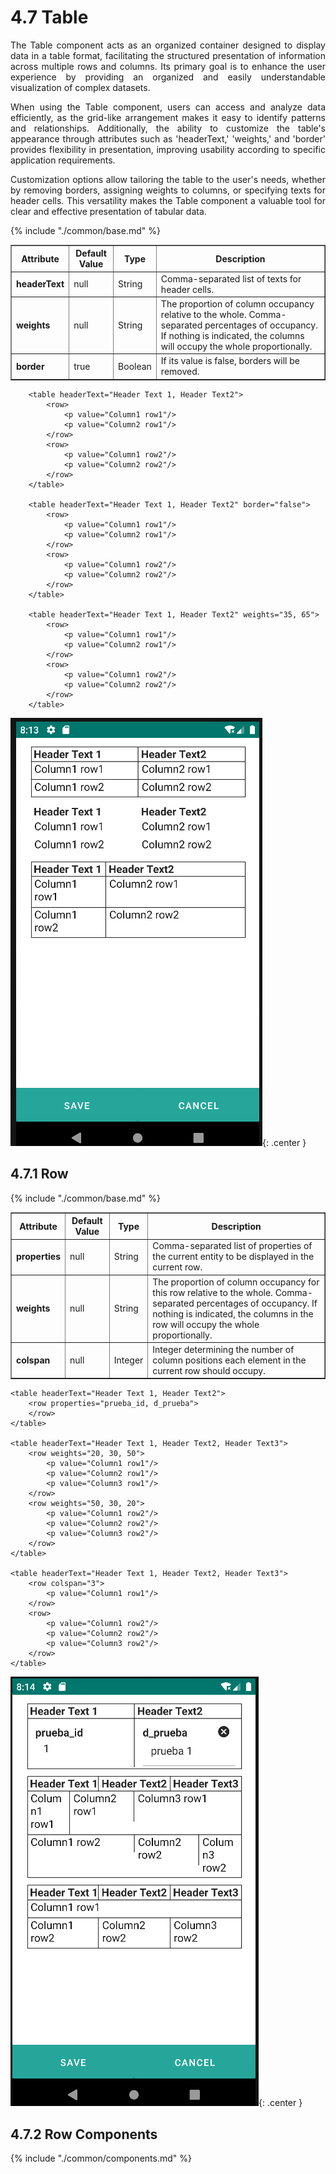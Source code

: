 # 4.7 Table
<div style="text-align: justify;">
<p>The Table component acts as an organized container designed to display data in a table format, facilitating the structured presentation of information across multiple rows and columns. Its primary goal is to enhance the user experience by providing an organized and easily understandable visualization of complex datasets.</p>
<p>When using the Table component, users can access and analyze data efficiently, as the grid-like arrangement makes it easy to identify patterns and relationships. Additionally, the ability to customize the table's appearance through attributes such as 'headerText,' 'weights,' and 'border' provides flexibility in presentation, improving usability according to specific application requirements.</p>
<p>Customization options allow tailoring the table to the user's needs, whether by removing borders, assigning weights to columns, or specifying texts for header cells. This versatility makes the Table component a valuable tool for clear and effective presentation of tabular data.</p>
</div>
<table border="1">
    <thead>
        <tr>
            <th colspan="2">Attribute</th>
            <th>Default Value</th>
            <th>Type</th>
            <th>Description</th>
         </tr>
    </thead>
    <tbody>
        {% include "./common/base.md" %}
        <tr>
            <td colspan="2"><strong>headerText</strong></td>
            <td>null</td>
            <td>String</td>
            <td>Comma-separated list of texts for header cells.</td>
        </tr>
        <tr>
            <td colspan="2"><strong>weights</strong></td>
            <td>null</td>
            <td>String</td>
            <td>The proportion of column occupancy relative to the whole. Comma-separated percentages of occupancy. If nothing is indicated, the columns will occupy the whole proportionally.</td>
        </tr>
        <tr>
            <td colspan="2"><strong>border</strong></td>
            <td>true</td>
            <td>Boolean</td>
            <td>If its value is false, borders will be removed.</td>
        </tr>
    </tbody>
</table>

        <table headerText="Header Text 1, Header Text2">
            <row>
                <p value="Column1 row1"/>
                <p value="Column2 row1"/>
            </row>
            <row>
                <p value="Column1 row2"/>
                <p value="Column2 row2"/>
            </row>
        </table>

        <table headerText="Header Text 1, Header Text2" border="false">
            <row>
                <p value="Column1 row1"/>
                <p value="Column2 row1"/>
            </row>
            <row>
                <p value="Column1 row2"/>
                <p value="Column2 row2"/>
            </row>
        </table>

        <table headerText="Header Text 1, Header Text2" weights="35, 65">
            <row>
                <p value="Column1 row1"/>
                <p value="Column2 row1"/>
            </row>
            <row>
                <p value="Column1 row2"/>
                <p value="Column2 row2"/>
            </row>
        </table>

![img.png](../img/table.png){: .center }

## 4.7.1 Row

<table border="1">
    <thead>
        <tr>
            <th colspan="2">Attribute</th>
            <th>Default Value</th>
            <th>Type</th>
            <th>Description</th>
         </tr>
    </thead>
    <tbody>
        {% include "./common/base.md" %}
        <tr>
            <td colspan="2"><strong>properties</strong></td>
            <td>null</td>
            <td>String</td>
            <td>Comma-separated list of properties of the current entity to be displayed in the current row.</td>
        </tr>
        <tr>
            <td colspan="2"><strong>weights</strong></td>
            <td>null</td>
            <td>String</td>
            <td>The proportion of column occupancy for this row relative to the whole. Comma-separated percentages of occupancy. If nothing is indicated, the columns in the row will occupy the whole proportionally.</td>
        </tr>
        <tr>
            <td colspan="2"><strong>colspan</strong></td>
            <td>null</td>
            <td>Integer</td>
            <td>Integer determining the number of column positions each element in the current row should occupy.</td>
        </tr>
    </tbody>
</table>

    <table headerText="Header Text 1, Header Text2">
        <row properties="prueba_id, d_prueba">
        </row>
    </table>

    <table headerText="Header Text 1, Header Text2, Header Text3">
        <row weights="20, 30, 50">
            <p value="Column1 row1"/>
            <p value="Column2 row1"/>
            <p value="Column3 row1"/>
        </row>
        <row weights="50, 30, 20">
            <p value="Column1 row2"/>
            <p value="Column2 row2"/>
            <p value="Column3 row2"/>
        </row>
    </table>

    <table headerText="Header Text 1, Header Text2, Header Text3">
        <row colspan="3">
            <p value="Column1 row1"/>
        </row>
        <row>
            <p value="Column1 row2"/>
            <p value="Column2 row2"/>
            <p value="Column3 row2"/>
        </row>
    </table>

![img.png](../img/table_row.png){: .center }

## 4.7.2 Row Components
 {% include "./common/components.md" %}

